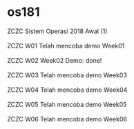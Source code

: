 # os181
ZCZC Sistem Operasi 2018 Awal (1)</br>
</br>
ZCZC W01 Telah mencoba demo Week01</br>
</br>
ZCZC W02 Week02 Demo: done!</br>
</br>
ZCZC W03 Telah mencoba demo Week03</br>
</br>
ZCZC W04 Telah mencoba demo Week04</br>
</br>
ZCZC W05 Telah mencoba demo Week05</br>
</br>
ZCZC W06 Telah mencoba demo Week06</br>
</br>

